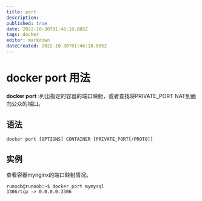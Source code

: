```yaml
---
title: port
description: 
published: true
date: 2022-10-30T01:46:18.885Z
tags: docker
editor: markdown
dateCreated: 2022-10-30T01:46:18.885Z
---
```


# docker port 用法

**docker port** :列出指定的容器的端口映射，或者查找将PRIVATE_PORT NAT到面向公众的端口。

## 语法

```
docker port [OPTIONS] CONTAINER [PRIVATE_PORT[/PROTO]]
```

## 实例
查看容器mynginx的端口映射情况。

```
runoob@runoob:~$ docker port mymysql
3306/tcp -> 0.0.0.0:3306
```